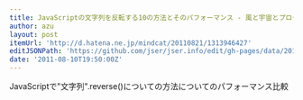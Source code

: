 ```yaml
---
title: JavaScriptの文字列を反転する10の方法とそのパフォーマンス - 風と宇宙とプログラム
author: azu
layout: post
itemUrl: 'http://d.hatena.ne.jp/mindcat/20110821/1313946427'
editJSONPath: 'https://github.com/jser/jser.info/edit/gh-pages/data/2011/08/index.json'
date: '2011-08-10T19:50:00Z'
---
```

JavaScriptで"文字列".reverse()についての方法についてのパフォーマンス比較
